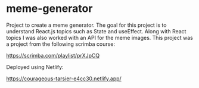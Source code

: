 # meme-generator
Project to create a meme generator. The goal for this project is to understand React.js topics such as State and useEffect. Along with React topics I was also worked with an API for the meme images. This project was a project from the following scrimba course: 

https://scrimba.com/playlist/prXJpCQ

Deployed using Netlify:

https://courageous-tarsier-e4cc30.netlify.app/
